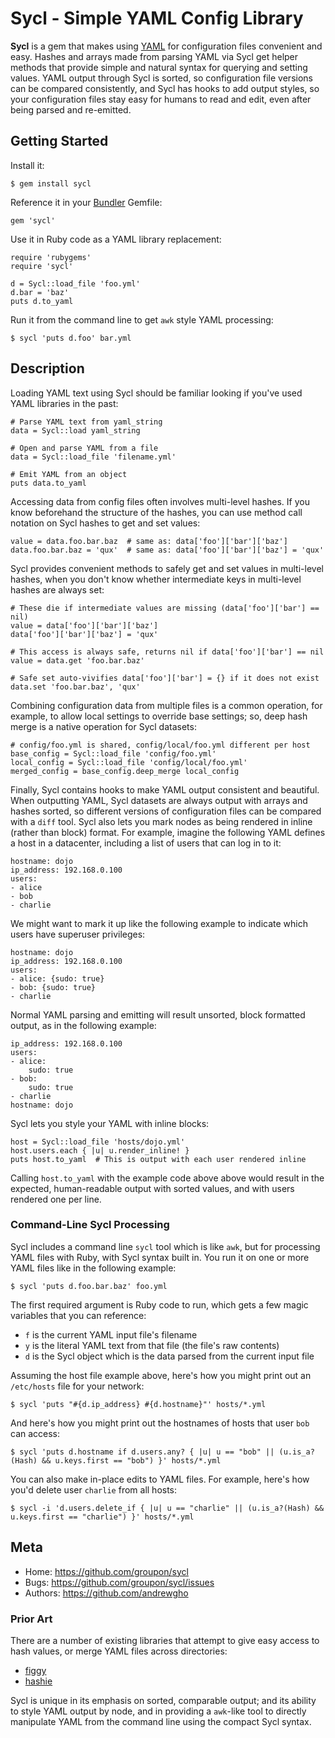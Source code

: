 Sycl - Simple YAML Config Library
=================================

**Sycl** is a gem that makes using [YAML](http://yaml.org/) for
configuration files convenient and easy. Hashes and arrays made from
parsing YAML via Sycl get helper methods that provide simple and natural
syntax for querying and setting values. YAML output through Sycl is
sorted, so configuration file versions can be compared consistently, and
Sycl has hooks to add output styles, so your configuration files stay
easy for humans to read and edit, even after being parsed and
re-emitted.

Getting Started
---------------

Install it:

    $ gem install sycl

Reference it in your [Bundler](http://gembundler.com/) Gemfile:

    gem 'sycl'

Use it in Ruby code as a YAML library replacement:

    require 'rubygems'
    require 'sycl'
    
    d = Sycl::load_file 'foo.yml'
    d.bar = 'baz'
    puts d.to_yaml

Run it from the command line to get `awk` style YAML processing:

    $ sycl 'puts d.foo' bar.yml

Description
-----------

Loading YAML text using Sycl should be familiar looking if you've used
YAML libraries in the past:

    # Parse YAML text from yaml_string
    data = Sycl::load yaml_string

    # Open and parse YAML from a file
    data = Sycl::load_file 'filename.yml'

    # Emit YAML from an object
    puts data.to_yaml

Accessing data from config files often involves multi-level hashes. If
you know beforehand the structure of the hashes, you can use method call
notation on Sycl hashes to get and set values:

    value = data.foo.bar.baz  # same as: data['foo']['bar']['baz']
    data.foo.bar.baz = 'qux'  # same as: data['foo']['bar']['baz'] = 'qux'

Sycl provides convenient methods to safely get and set values in
multi-level hashes, when you don't know whether intermediate keys in
multi-level hashes are always set:

    # These die if intermediate values are missing (data['foo']['bar'] == nil)
    value = data['foo']['bar']['baz']
    data['foo']['bar']['baz'] = 'qux'

    # This access is always safe, returns nil if data['foo']['bar'] == nil
    value = data.get 'foo.bar.baz'

    # Safe set auto-vivifies data['foo']['bar'] = {} if it does not exist
    data.set 'foo.bar.baz', 'qux'

Combining configuration data from multiple files is a common operation,
for example, to allow local settings to override base settings; so, deep
hash merge is a native operation for Sycl datasets:

    # config/foo.yml is shared, config/local/foo.yml different per host
    base_config = Sycl::load_file 'config/foo.yml'
    local_config = Sycl::load_file 'config/local/foo.yml'
    merged_config = base_config.deep_merge local_config

Finally, Sycl contains hooks to make YAML output consistent and
beautiful. When outputting YAML, Sycl datasets are always output with
arrays and hashes sorted, so different versions of configuration files
can be compared with a `diff` tool. Sycl also lets you mark nodes as
being rendered in inline (rather than block) format. For example,
imagine the following YAML defines a host in a datacenter, including a
list of users that can log in to it:

    hostname: dojo
    ip_address: 192.168.0.100
    users:
    - alice
    - bob
    - charlie

We might want to mark it up like the following example to indicate which
users have superuser privileges:

    hostname: dojo
    ip_address: 192.168.0.100
    users:
    - alice: {sudo: true}
    - bob: {sudo: true}
    - charlie

Normal YAML parsing and emitting will result unsorted, block formatted
output, as in the following example:

    ip_address: 192.168.0.100
    users:
    - alice:
        sudo: true
    - bob:
        sudo: true
    - charlie
    hostname: dojo

Sycl lets you style your YAML with inline blocks:

    host = Sycl::load_file 'hosts/dojo.yml'
    host.users.each { |u| u.render_inline! }
    puts host.to_yaml  # This is output with each user rendered inline

Calling `host.to_yaml` with the example code above above would result in
the expected, human-readable output with sorted values, and with users
rendered one per line.

### Command-Line Sycl Processing ###

Sycl includes a command line `sycl` tool which is like `awk`, but for
processing YAML files with Ruby, with Sycl syntax built in. You run it
on one or more YAML files like in the following example:

    $ sycl 'puts d.foo.bar.baz' foo.yml

The first required argument is Ruby code to run, which gets a few magic
variables that you can reference:

* `f` is the current YAML input file's filename
* `y` is the literal YAML text from that file (the file's raw contents)
* `d` is the Sycl object which is the data parsed from the current input file

Assuming the host file example above, here's how you might print out an
`/etc/hosts` file for your network:

    $ sycl 'puts "#{d.ip_address} #{d.hostname}"' hosts/*.yml

And here's how you might print out the hostnames of hosts that user
`bob` can access:

    $ sycl 'puts d.hostname if d.users.any? { |u| u == "bob" || (u.is_a?(Hash) && u.keys.first == "bob") }' hosts/*.yml

You can also make in-place edits to YAML files. For example, here's how
you'd delete user `charlie` from all hosts:

    $ sycl -i 'd.users.delete_if { |u| u == "charlie" || (u.is_a?(Hash) && u.keys.first == "charlie") }' hosts/*.yml

Meta
----

* Home: <https://github.com/groupon/sycl>
* Bugs: <https://github.com/groupon/sycl/issues>
* Authors: <https://github.com/andrewgho>

### Prior Art ###

There are a number of existing libraries that attempt to give easy
access to hash values, or merge YAML files across directories:

* [figgy](https://github.com/pd/figgy)
* [hashie](https://github.com/intridea/hashie)

Sycl is unique in its emphasis on sorted, comparable output; and its
ability to style YAML output by node, and in providing a `awk`-like
tool to directly manipulate YAML from the command line using the compact
Sycl syntax.
